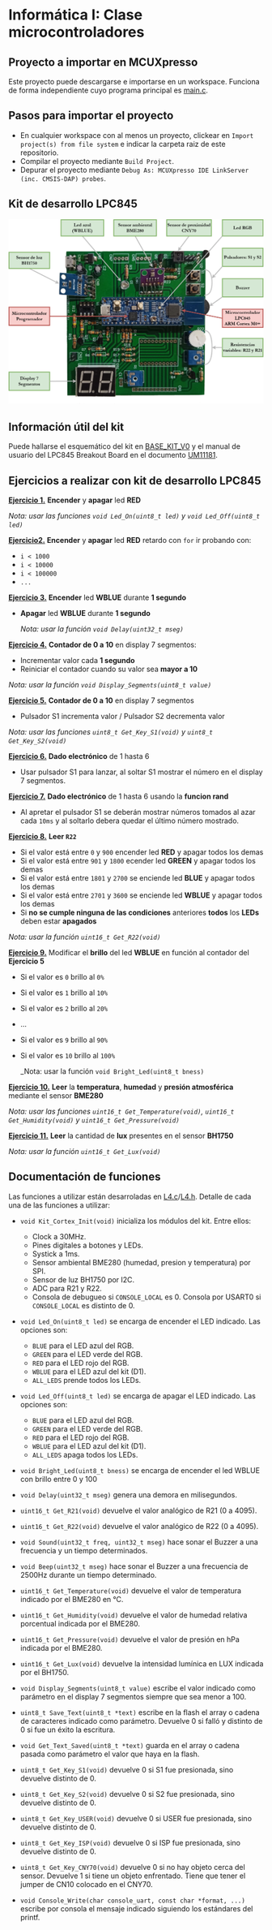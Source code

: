 # Informática I: Clase microcontroladores 


## Proyecto a importar en MCUXpresso

Este proyecto puede descargarse e importarse en un workspace. Funciona de forma independiente cuyo programa principal es [main.c](source/main.c).

## Pasos para importar el proyecto

- En cualquier workspace con al menos un proyecto, clickear en `Import project(s) from file system` e indicar la carpeta raiz de este repositorio.
- Compilar el proyecto mediante `Build Project`.
- Depurar el proyecto mediante `Debug As: MCUXpresso IDE LinkServer (inc. CMSIS-DAP) probes`.

## Kit de desarrollo LPC845

![Kit de desarrollo LPC845](docs/Kit_LPC845.png?raw=true)

## Información útil del kit

Puede hallarse el esquemático del kit en [BASE_KIT_V0](docs/BASE_KIT_V0.pdf) y el manual de usuario del LPC845 Breakout Board en el documento [UM11181](docs/UM11181.pdf).



## Ejercicios a realizar con kit de desarrollo LPC845
<ins>**Ejercicio 1.**</ins> **Encender** y **apagar** led **RED**
   
   _Nota: usar las funciones `void Led_On(uint8_t led)` y `void Led_Off(uint8_t led)`_

<ins>**Ejercicio2.**</ins> **Encender** y **apagar** led **RED** retardo con `for` ir probando con:
* `i < 1000`
* `i < 10000`
* `i < 100000`
* `...`

<ins>**Ejercicio 3.**</ins> **Encender** led **WBLUE** durante **1 segundo**
 - **Apagar** led **WBLUE** durante **1 segundo**

   _Nota: usar la función `void Delay(uint32_t mseg)`_

<ins>**Ejercicio 4.**</ins> **Contador de 0 a 10** en display 7 segmentos:
  - Incrementar valor cada **1 segundo**
  - Reiniciar el contador cuando su valor sea **mayor a 10**

  _Nota: usar la función `void Display_Segments(uint8_t value)`_

<ins>**Ejercicio 5.**</ins> **Contador de 0 a 10** en display 7 segmentos
  - Pulsador S1 incrementa valor / Pulsador S2 decrementa valor

  _Nota: usar las funciones `uint8_t Get_Key_S1(void)` y `uint8_t Get_Key_S2(void)`_

<ins>**Ejercicio 6.**</ins> **Dado electrónico** de 1 hasta 6
  - Usar pulsador S1 para lanzar, al soltar S1 mostrar el número en el display 7 segmentos.

<ins>**Ejercicio 7.**</ins> **Dado electrónico** de 1 hasta 6 usando la **funcion rand**
  - Al apretar el pulsador S1 se deberán mostrar números tomados al azar cada `10ms` y al soltarlo debera quedar el último número mostrado.

<ins>**Ejercicio 8.**</ins> **Leer `R22`**
  - Si el valor está entre `0` y `900` encender led **RED** y apagar todos los demas
  - Si el valor está entre `901` y `1800` ecender led **GREEN** y apagar todos los demas
  - Si el valor está entre `1801` y `2700` se enciende led **BLUE** y apagar todos los demas
  - Si el valor está entre `2701` y `3600` se enciende led **WBLUE** y apagar todos los demas
  - Si **no se cumple ninguna de las condiciones** anteriores **todos** los **LEDs** deben estar **apagados**
 
  _Nota: usar la función `uint16_t Get_R22(void)`_

<ins>**Ejercicio 9.**</ins> Modificar el **brillo** del led **WBLUE** en función al contador del **Ejercicio 5**
- Si el valor es `0` brillo al `0%`
- Si el valor es `1` brillo al `10%`
- Si el valor es `2` brillo al `20%`
- ...
- Si el valor es `9` brillo al `90%`
- Si el valor es `10` brillo al `100%`

  _Nota: usar la función `void Bright_Led(uint8_t bness)`

<ins>**Ejercicio 10.**</ins> **Leer** la **temperatura**, **humedad** y **presión atmosférica** mediante el sensor **BME280**

_Nota: usar las funciones `uint16_t Get_Temperature(void)`, `uint16_t Get_Humidity(void)` y `uint16_t Get_Pressure(void)`_

<ins>**Ejercicio 11.**</ins> **Leer** la cantidad de **lux** presentes en el sensor **BH1750**

_Nota: usar la función `uint16_t Get_Lux(void)`_


## Documentación de funciones

Las funciones a utilizar están desarroladas en [L4.c](source/L4.c)/[L4.h](source/L4.h). Detalle de cada una de las funciones a utilizar:

- `void Kit_Cortex_Init(void)` inicializa los módulos del kit. Entre ellos:

    - Clock a 30MHz.
    - Pines digitales a botones y LEDs.
    - Systick a 1ms.
    - Sensor ambiental BME280 (humedad, presion y temperatura) por SPI.
    - Sensor de luz BH1750 por I2C.
    - ADC para R21 y R22.
    - Consola de debugueo si `CONSOLE_LOCAL` es 0. Consola por USART0 si `CONSOLE_LOCAL` es distinto de 0.

- `void Led_On(uint8_t led)` se encarga de encender el LED indicado. Las opciones son:

    - `BLUE` para el LED azul del RGB.
    - `GREEN` para el LED verde del RGB.
    - `RED` para el LED rojo del RGB.
    - `WBLUE` para el LED azul del kit (D1).
    - `ALL_LEDS` prende todos los LEDs.

- `void Led_Off(uint8_t led)` se encarga de apagar el LED indicado. Las opciones son:

    - `BLUE` para el LED azul del RGB.
    - `GREEN` para el LED verde del RGB.
    - `RED` para el LED rojo del RGB.
    - `WBLUE` para el LED azul del kit (D1).
    - `ALL_LEDS` apaga todos los LEDs.

- `void Bright_Led(uint8_t bness)` se encarga de encender el led WBLUE con brillo entre 0 y 100

- `void Delay(uint32_t mseg)` genera una demora en milisegundos.

- `uint16_t Get_R21(void)` devuelve el valor analógico de R21 (0 a 4095).

- `uint16_t Get_R22(void)` devuelve el valor analógico de R22 (0 a 4095).

- `void Sound(uint32_t freq, uint32_t mseg)` hace sonar el Buzzer a una frecuencia y un tiempo determinados.

- `void Beep(uint32_t mseg)` hace sonar el Buzzer a una frecuencia de 2500Hz durante un tiempo determinado.

- `uint16_t Get_Temperature(void)` devuelve el valor de temperatura indicado por el BME280 en °C.

- `uint16_t Get_Humidity(void)` devuelve el valor de humedad relativa porcentual indicada por el BME280.

- `uint16_t Get_Pressure(void)` devuelve el valor de presión en hPa indicada por el BME280.

- `uint16_t Get_Lux(void)` devuelve la intensidad lumínica en LUX indicada por el BH1750.

- `void Display_Segments(uint8_t value)` escribe el valor indicado como parámetro en el display 7 segmentos siempre que sea menor a 100.

- `uint8_t Save_Text(uint8_t *text)` escribe en la flash el array o cadena de caracteres indicado como parámetro. Devuelve 0 si falló y distinto de 0 si fue un éxito la escritura.

- `void Get_Text_Saved(uint8_t *text)` guarda en el array o cadena pasada como parámetro el valor que haya en la flash.

- `uint8_t Get_Key_S1(void)` devuelve 0 si S1 fue presionada, sino devuelve distinto de 0.

- `uint8_t Get_Key_S2(void)` devuelve 0 si S2 fue presionada, sino devuelve distinto de 0.

- `uint8_t Get_Key_USER(void)` devuelve 0 si USER fue presionada, sino devuelve distinto de 0.

- `uint8_t Get_Key_ISP(void)` devuelve 0 si ISP fue presionada, sino devuelve distinto de 0.

- `uint8_t Get_Key_CNY70(void)` devuelve 0 si no hay objeto cerca del sensor. Devuelve 1 si tiene un objeto enfrentado. Tiene que tener el jumper de CN10 colocado en el CNY70.

- `void Console_Write(char console_uart, const char *format, ...)` escribe por consola el mensaje indicado siguiendo los estándares del printf.
